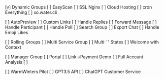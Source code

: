 [v] Dynamic Groups 
[  ] EasyScan 
[  ] SSL Nginx
[  ] Cloud Hosting
[  ] cron Everything
[  ] xo.water.cli
 

[  ] AutoPreview 
[  ] Custom Links
[  ] Handle Replies
[  ] Forward Message 
[  ] Handle Participant
[  ] Handle Poll
[  ] Search Group
[  ] Export Chat
[  ] Handle Emoji Likes
 

[  ] Rolling Groups 
[  ] Multi Service Group
[  ] Multi      ' '    States
[  ] Welcome with Context


[  ] Manager Group 
[  ] Portal
[  ] Link->Payment Demo
[  ] Full Account Analysis
[  ] 


[  ] WarmWinters Pilot 
[  ] GPT3.5 API
[  ] ChatGPT Customer Service


